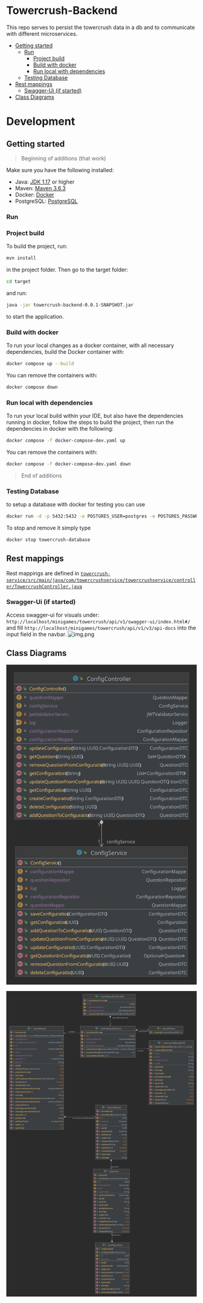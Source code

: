 # Towercrush-Backend

This repo serves to persist the towercrush data in a db and to communicate with different microservices.

<!-- TOC -->

* [Getting started](#getting-started)
    * [Run](#run)
        * [Project build](#project-build)
        * [Build with docker](#build-with-docker)
        * [Run local with dependencies](#run-local-with-dependencies)
    * [Testing Database](#testing-database)
* [Rest mappings](#rest-mappings)
    * [Swagger-Ui (if started)](#swagger-ui--if-started-)
* [Class Diagrams](#class-diagrams)

<!-- TOC -->

# Development

## Getting started
> Beginning of additions (that work)

Make sure you have the following installed:

- Java: [JDK 1.17](https://www.oracle.com/java/technologies/javase/jdk17-archive-downloads.html) or higher
- Maven: [Maven 3.6.3](https://maven.apache.org/download.cgi)
- Docker: [Docker](https://www.docker.com/)
- PostgreSQL: [PostgreSQL](https://www.postgresql.org/download/)

### Run
### Project build
To build the project, run:
```sh
mvn install
```

in the project folder.
Then go to the target folder:
```sh
cd target
```
and run:
```sh
java -jar towercrush-backend-0.0.1-SNAPSHOT.jar
```
to start the application.


### Build with docker
To run your local changes as a docker container, with all necessary dependencies,
build the Docker container with:

```sh
docker compose up --build
```
You can remove the containers with:
```sh
docker compose down
```

### Run local with dependencies
To run your local build within your IDE, but also have the dependencies running in docker, follow the steps
to build the project, then run the dependencies in docker with the following:
```sh
docker compose -f docker-compose-dev.yaml up 
```
You can remove the containers with:
```sh
docker compose -f docker-compose-dev.yaml down
```

> End of additions




### Testing Database

to setup a database with docker for testing you can use

```sh
docker run -d -p 5432:5432 -e POSTGRES_USER=postgres -e POSTGRES_PASSWORD=postgres -e POSTGRES_DB=postgres  --rm --name towercrush-database postgres
```

To stop and remove it simply type

```sh
docker stop towercrush-database
```

## Rest mappings

Rest mappings are defined
in [`towercrush-service/src/main/java/com/towercrushservice/towercrushservice/controller/TowercrushController.java`](towercrush-service/src/main/java/com/towercrushservice/towercrushservice/controller/TowercrushController.java)

### Swagger-Ui (if started)

Access swagger-ui for visuals under: ```http://localhost/minigames/towercrush/api/v1/swagger-ui/index.html#/``` and
fill ```http://localhost/minigames/towercrush/api/v1/v3/api-docs``` into the input field in the navbar.
![img.png](assets/towercrush-swagger.png)

## Class Diagrams

![ConfigController](assets/ConfigService.svg)

![GameResultController](assets/GameResult.svg)